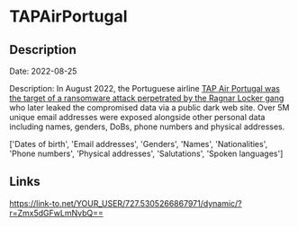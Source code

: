 # TAPAirPortugal

## Description

Date: 2022-08-25

Description:
In August 2022, the Portuguese airline <a href="https://www.bleepingcomputer.com/news/security/ragnar-locker-ransomware-claims-attack-on-portugals-flag-airline/" target="_blank" rel="noopener">TAP Air Portugal was the target of a ransomware attack perpetrated by the Ragnar Locker gang</a> who later leaked the compromised data via a public dark web site. Over 5M unique email addresses were exposed alongside other personal data including names, genders, DoBs, phone numbers and physical addresses.


['Dates of birth', 'Email addresses', 'Genders', 'Names', 'Nationalities', 'Phone numbers', 'Physical addresses', 'Salutations', 'Spoken languages']

## Links

https://link-to.net/YOUR_USER/727.5305266867971/dynamic/?r=Zmx5dGFwLmNvbQ==